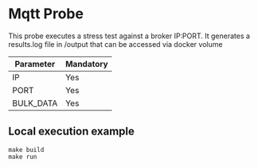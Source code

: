 # Mqtt Probe

This probe executes a stress test against a broker IP:PORT. It generates a results.log file in /output that can be accessed via docker volume


| Parameter | Mandatory |
|---|---|
|IP| Yes|
|PORT| Yes|
|BULK_DATA| Yes|
## Local execution example
	make build
	make run 

	